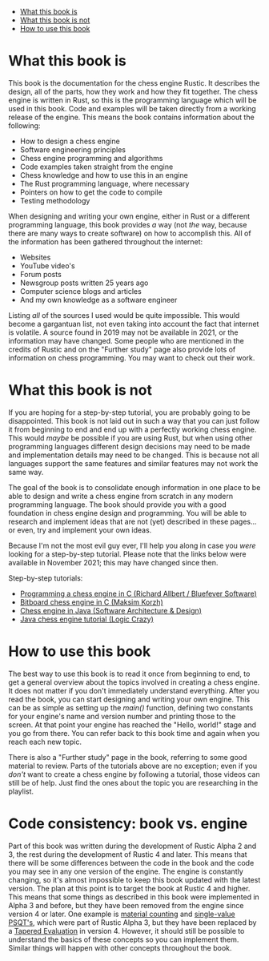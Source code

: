 
<!-- @import "[TOC]" {cmd="toc" depthFrom=1 depthTo=6 orderedList=false} -->

<!-- code_chunk_output -->

- [What this book is](#what-this-book-is)
- [What this book is not](#what-this-book-is-not)
- [How to use this book](#how-to-use-this-book)

<!-- /code_chunk_output -->
# What this book is

This book is the documentation for the chess engine Rustic. It describes
the design, all of the parts, how they work and how they fit together. The
chess engine is written in Rust, so this is the programming language which
will be used in this book. Code and examples will be taken directly from a
working release of the engine. This means the book contains information
about the following:

- How to design a chess engine
- Software engineering principles
- Chess engine programming and algorithms
- Code examples taken straight from the engine
- Chess knowledge and how to use this in an engine
- The Rust programming language, where necessary
- Pointers on how to get the code to compile
- Testing methodology

When designing and writing your own engine, either in Rust or a different
programming language, this book provides _a_ way (not _the_ way, because
there are many ways to create software) on how to accomplish this. All of
the information has been gathered throughout the internet:

- Websites
- YouTube video's
- Forum posts
- Newsgroup posts written 25 years ago
- Computer science blogs and articles
- And my own knowledge as a software engineer

Listing _all_ of the sources I used would be quite impossible. This would
become a gargantuan list, not even taking into account the fact that
internet is volatile. A source found in 2019 may not be available in 2021,
or the information may have changed. Some people who are mentioned in the
credits of Rustic and on the "Further study" page also provide lots of
information on chess programming. You may want to check out their work.

# What this book is not

If you are hoping for a step-by-step tutorial, you are probably going to be
disappointed. This book is not laid out in such a way that you can just
follow it from beginning to end and end up with a perfectly working chess
engine. This would _maybe_ be possible if you are using Rust, but when
using other programming languages different design decisions may need to be
made and implementation details may need to be changed. This is because not
all languages support the same features and similar features may not work
the same way.

The goal of the book is to consolidate enough information in one place to
be able to design and write a chess engine from scratch in any modern
programming language. The book should provide you with a good foundation in
chess engine design and programming. You will be able to research and
implement ideas that are not (yet) described in these pages... or even,
try and implement your own ideas.

Because I'm not the most evil guy ever, I'll help you along in case you
_were_ looking for a step-by-step tutorial. Please note that the links
below were available in November 2021; this may have changed since then.

Step-by-step tutorials:

- [Programming a chess engine in C (Richard Allbert / Bluefever
  Software)](https://www.youtube.com/watch?v=bGAfaepBco4&list=PLZ1QII7yudbc-Ky058TEaOstZHVbT-2hg)
  <br />
- [Bitboard chess engine in C (Maksim
  Korzh)](https://www.youtube.com/watch?v=QUNP-UjujBM&list=PLmN0neTso3Jxh8ZIylk74JpwfiWNI76Cs)
  <br />
- [Chess engine in Java (Software Architecture &
  Design)](https://www.youtube.com/watch?v=h8fSdSUKttk&list=PLOJzCFLZdG4zk5d-1_ah2B4kqZSeIlWtt)
  <br />
- [Java chess engine tutorial (Logic
  Crazy)](https://www.youtube.com/watch?v=a-2uSg4Kvb0&list=PLQV5mozTHmaffB0rBsD6m9VN1azgo5wXl)
  
# How to use this book

The best way to use this book is to read it once from beginning to end, to
get a general overview about the topics involved in creating a chess
engine. It does not matter if you don't immediately understand everything.
After you read the book, you can start designing and writing your own
engine. This can be as simple as setting up the _main()_ function, defining
two constants for your engine's name and version number and printing those
to the screen. At that point your engine has reached the "Hello, world!"
stage and you go from there. You can refer back to this book time and again
when you reach each new topic.

There is also a "Further study" page in the book, referring to some good
material to review. Parts of the tutorials above are no exception; even if
you _don't_ want to create a chess engine by following a tutorial, those
videos can still be of help. Just find the ones about the topic you are
researching in the playlist.

# Code consistency: book vs. engine

Part of this book was written during the development of Rustic Alpha 2 and
3, the rest during the development of Rustic 4 and later. This means that
there will be some differences between the code in the book and the code
you may see in any one version of the engine. The engine is constantly
changing, so it's almost impossible to keep this book updated with the
latest version. The plan at this point is to target the book at
Rustic 4 and higher. This means that some things as described in this book
were implemented in Alpha 3 and before, but they have been removed from the
engine since version 4 or later. One example is [material
counting](../evaluation/material.md) and [single-value
PSQT's](../evaluation/psqt.md), which were part of Rustic Alpha 3, but they
have been replaced by a [Tapered Evaluation](../evaluation/tapering.md) in
version 4. However, it should still be possible to understand the basics of
these concepts so you can implement them. Similar things will happen with
other concepts throughout the book.